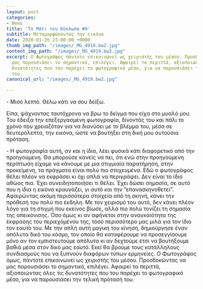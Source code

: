 ```yaml
---
layout: post
categories:
- News
title: 'Το Μάτι του Κύκλωπα #9'
subtitle: Μεταμορφώνοντας την εικόνα
date: 2020-01-26 23:00:00 +0000
thumb_img_path: "/images/_MG_4919.bw2.jpg"
content_img_path: "/images/_MG_4919.bw2.jpg"
excerpt: Ο Φωτογράφος πάντοτε επικοινωνεί ως χειριστής του μέσου. Προσδοκώντας να
  μας παρουσιάσει το σημαντικό, επιλέγει. Αφαιρεί τα περιττά, αξιοποιώντας όλες τις
  δυνατότητες που του παρέχει το φωτογραφικό μέσο, για να παρουσιάσει την τελική πρότασή
  του.
canonical_url: "/images/_MG_4919.bw2.jpg"

---
```

\- Μισό λεπτό. Θέλω κάτι να σου δείξω.

Είπα, ψάχνοντας ταυτόχρονα να βρω το δείγμα που είχα στο μυαλό μου. Του έδειξα την επεξεργασμένη φωτογραφία, δίνοντάς του και πάλι το χρόνο που χρειαζόταν για να διανύσει με το βλέμμα του, μέσα σε δευτερόλεπτα, την εικόνα, ώστε να βουτήξει στη δική μου αυτούσια πρόταση.

\- Η φωτογραφία αυτή, αν και η ίδια, λέει φυσικά κάτι διαφορετικό από την προηγούμενη. Θα μπορούσε κανείς να πει, ότι ενώ στην προηγούμενη περίπτωση είχαμε να κάνουμε με μια στιγμιαία παρατήρηση, στην προκείμενη, τα πράγματα είναι πολύ πιο στοχευμένα. Εδώ ο φωτογράφος θέλει πλέον να εκφράσει κι όχι απλά να περιγράψει. Δεν είναι το ίδιο αθώος πια. Έχει συνειδητοποιήσει τι θέλει. Έχει δώσει σημασία, σε αυτό που η ίδια η εικόνα κραυγάζει, γι αυτό και την “επανασκηνοθετεί”. Αφαιρώντας ακόμη περισσότερα στοιχεία από τη σκηνή, κάνει την πρόθεσή του πολύ πιο έκδηλη. Με τον χειρισμό του αυτό, δεν κάνει πλέον λόγο για τη στιγμή που εκείνος βίωσε, αλλά πιο πολύ τονίζει τη σημασία της απεικόνισης. Όσο όμως κι αν αφήνεται στην αναγκαιότητα της έκφρασης του περιεχόμένου της, τόσο περισσότερο μας μιλά για τον ίδιο τον εαυτό του. Με την απλή αυτή μαγική του κίνηση, δημιούργησε έναν απόλυτα δικό του κόσμο, τον οποίο θα καταφέρουμε να προσεγγίσουμε μόνο αν τον εμπιστευτούμε απόλυτα κι αν δεχτούμε έτσι να βουτήξουμε βαθιά μέσα στον δικό μας εαυτό. Εκεί θα βρούμε τους κατάλληλους συνδιασμούς που να ξυπνούν διαφόρων τύπων ερμηνείες. Ο Φωτογράφος όμως, πάντοτε επικοινωνεί ως χειριστής του μέσου. Προσδοκώντας να μας παρουσιάσει το σημαντικό, επιλέγει. Αφαιρεί τα περιττά, αξιοποιώντας όλες τις δυνατότητες που του παρέχει το φωτογραφικό μέσο, για να παρουσιάσει την τελική πρότασή του.